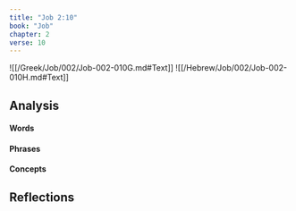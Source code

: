 ```yaml
---
title: "Job 2:10"
book: "Job"
chapter: 2
verse: 10
---
```

![[/Greek/Job/002/Job-002-010G.md#Text]]
![[/Hebrew/Job/002/Job-002-010H.md#Text]]

## Analysis

#### Words

#### Phrases

#### Concepts

## Reflections
